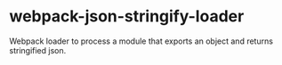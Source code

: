 # webpack-json-stringify-loader
Webpack loader to process a module that exports an object and returns stringified json.
